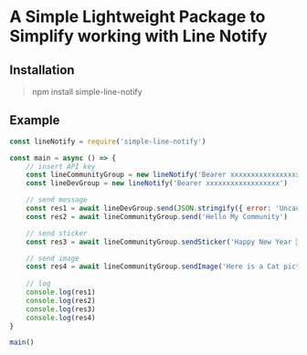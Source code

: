 # A Simple Lightweight Package to Simplify working with Line Notify

## Installation
> npm install simple-line-notify

## Example
```javascript
const lineNotify = require('simple-line-notify')

const main = async () => {
    // insert API key
    const lineCommunityGroup = new lineNotify('Bearer xxxxxxxxxxxxxxxxx')
    const lineDevGroup = new lineNotify('Bearer xxxxxxxxxxxxxxxxxx')

    // send message
    const res1 = await lineDevGroup.send(JSON.stringify({ error: 'Uncaught TypeError: undefined is not a function' }))
    const res2 = await lineCommunityGroup.send('Hello My Community')

    // send sticker
    const res3 = await lineCommunityGroup.sendSticker('Happy New Year 🎉', 446, 1992)

    // send image
    const res4 = await lineCommunityGroup.sendImage('Here is a Cat picture!', 'https://i.ytimg.com/vi/fOd16PT1S7A/maxresdefault.jpg')
    
    // log
    console.log(res1)
    console.log(res2)
    console.log(res3)
    console.log(res4)
}

main()
```